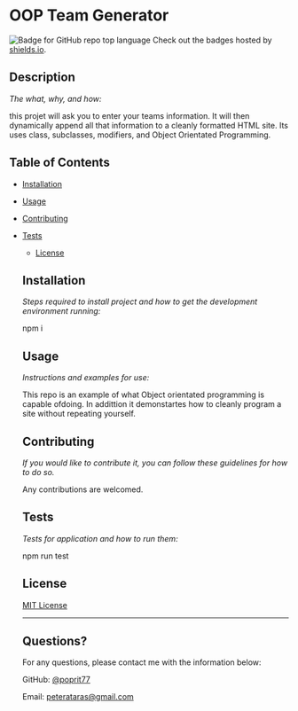 # OOP Team Generator
  ![Badge for GitHub repo top language](https://img.shields.io/badge/MITLicense-ReadMe-blue)
  Check out the badges hosted by [shields.io](https://shields.io/).
  
  
  ## Description 
  
  *The what, why, and how:* 
  
  this projet will ask you to enter your teams information. It will then dynamically append all that information to a cleanly formatted HTML site. Its uses class, subclasses, modifiers, and Object Orientated Programming.
  ## Table of Contents
* [Installation](#installation)
* [Usage](#usage)
* [Contributing](#contributing)
* [Tests](#tests)
  * [License](#license)
  
  ## Installation
  
  *Steps required to install project and how to get the development environment running:*
  
  npm i
  
  ## Usage 
  
  *Instructions and examples for use:*
  
  This repo is an example of what Object orientated programming is capable ofdoing. In addittion it demonstartes how to cleanly program a site without repeating yourself.
  
  ## Contributing
  
  *If you would like to contribute it, you can follow these guidelines for how to do so.*
  
  Any contributions are welcomed.
  
  ## Tests
  
  *Tests for application and how to run them:*
  
  npm run test
  
  ## License

  [MIT License](https://opensource.org/licenses/MIT/)
  
  ---
  
  ## Questions?
  
  For any questions, please contact me with the information below:
 
  GitHub: [@poprit77](peterataras@gmail.com)
  
  Email: peterataras@gmail.com
  